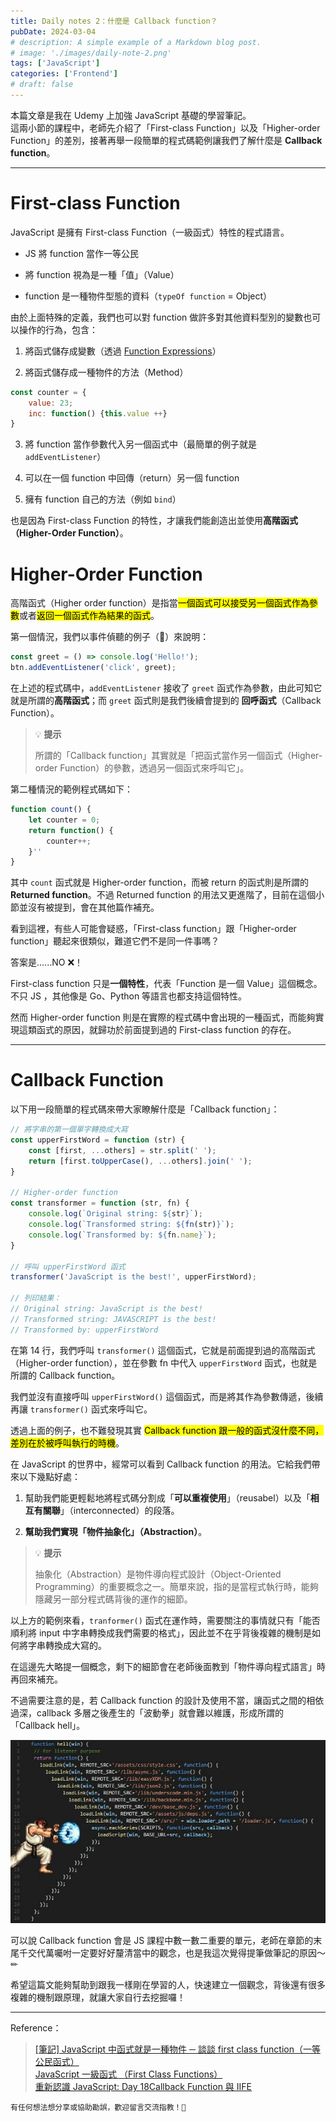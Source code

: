 ```yaml
---
title: Daily notes 2：什麼是 Callback function？
pubDate: 2024-03-04
# description: A simple example of a Markdown blog post.
# image: './images/daily-note-2.png'
tags: ['JavaScript']
categories: ['Frontend']
# draft: false
---
```


本篇文章是我在 Udemy 上加強 JavaScript 基礎的學習筆記。  
這兩小節的課程中，老師先介紹了「First-class Function」以及「Higher-order Function」的差別，接著再舉一段簡單的程式碼範例讓我們了解什麼是 **Callback function**。

---

# First-class Function

JavaScript 是擁有 First-class Function（一級函式）特性的程式語言。

* JS 將 function 當作一等公民

* 將 function 視為是一種「值」（Value）

* function 是一種物件型態的資料（`typeOf function` = Object）

由於上面特殊的定義，我們也可以對 function 做許多對其他資料型別的變數也可以操作的行為，包含：

1. 將函式儲存成變數（透過 [Function Expressions](https://developer.mozilla.org/en-US/docs/Web/JavaScript/Reference/Operators/function)）

2. 將函式儲存成一種物件的方法（Method）

```javascript
const counter = {
    value: 23;
    inc: function() {this.value ++}
}
```

3. 將 function 當作參數代入另一個函式中（最簡單的例子就是 `addEventListener`）

4. 可以在一個 function 中回傳（return）另一個 function

5. 擁有 function 自己的方法（例如 `bind`）

也是因為 First-class Function 的特性，才讓我們能創造出並使用**高階函式（Higher-Order Function）**。

# Higher-Order Function

高階函式（Higher order function）是指當<mark>一個函式可以接受另一個函式作為參數</mark>或者<mark>返回一個函式作為結果的函式</mark>。

第一個情況，我們以事件偵聽的例子（🌰）來說明：

```javascript
const greet = () => console.log('Hello!');
btn.addEventListener('click', greet);
```

在上述的程式碼中，`addEventListener` 接收了 `greet` 函式作為參數，由此可知它就是所謂的**高階函式**；而 `greet` 函式則是我們後續會提到的 **回呼函式**（Callback Function）。

> 💡 **提示**
>
> 所謂的「Callback function」其實就是「把函式當作另一個函式（Higher-order Function）的參數，透過另一個函式來呼叫它」。

第二種情況的範例程式碼如下：

```javascript
function count() {
    let counter = 0;
    return function() {
        counter++;
    }''
}
```

其中 `count` 函式就是 Higher-order function，而被 return 的函式則是所謂的 **Returned function**。不過 Returned function 的用法又更進階了，目前在這個小節並沒有被提到，會在其他篇作補充。

看到這裡，有些人可能會疑惑，「First-class function」跟「Higher-order function」聽起來很類似，難道它們不是同一件事嗎？

答案是......NO ❌！

First-class function 只是**一個特性**，代表「Function 是一個 Value」這個概念。不只 JS ，其他像是 Go、Python 等語言也都支持這個特性。

然而 Higher-order function 則是在實際的程式碼中會出現的一種函式，而能夠實現這類函式的原因，就歸功於前面提到過的 First-class function 的存在。

---

# Callback Function

以下用一段簡單的程式碼來帶大家瞭解什麼是「Callback function」：

```javascript
// 將字串的第一個單字轉換成大寫
const upperFirstWord = function (str) {
    const [first, ...others] = str.split(' ');
    return [first.toUpperCase(), ...others].join(' ');
}

// Higher-order function
const transformer = function (str, fn) {
    console.log(`Original string: ${str}`);
    console.log(`Transformed string: ${fn(str)}`);
    console.log(`Transformed by: ${fn.name}`);
}

// 呼叫 upperFirstWord 函式
transformer('JavaScript is the best!', upperFirstWord);

// 列印結果：
// Original string: JavaScript is the best!
// Transformed string: JAVASCRIPT is the best!
// Transformed by: upperFirstWord
```

在第 14 行，我們呼叫 `transformer()` 這個函式，它就是前面提到過的高階函式（Higher-order function），並在參數 fn 中代入 `upperFirstWord` 函式，也就是所謂的 Callback function。

我們並沒有直接呼叫 `upperFirstWord()` 這個函式，而是將其作為參數傳遞，後續再讓 `transformer()` 函式來呼叫它。

透過上面的例子，也不難發現其實 <mark>Callback function 跟一般的函式沒什麼不同，差別在於被呼叫執行的時機</mark>。

在 JavaScript 的世界中，經常可以看到 Callback function 的用法。它給我們帶來以下幾點好處：

1. 幫助我們能更輕鬆地將程式碼分割成「**可以重複使用**」（reusabel）以及「**相互有關聯**」（interconnected）的段落。

2. **幫助我們實現「物件抽象化」（Abstraction）**。

> 💡 **提示**
>
> 抽象化（Abstraction）是物件導向程式設計（Object-Oriented Programming）的重要概念之一。簡單來說，指的是當程式執行時，能夠隱藏另一部分程式碼背後的運作的細節。

以上方的範例來看，`tranformer()` 函式在運作時，需要關注的事情就只有「能否順利將 input 中字串轉換成我們需要的格式」，因此並不在乎背後複雜的機制是如何將字串轉換成大寫的。

在這邊先大略提一個概念，剩下的細節會在老師後面教到「物件導向程式語言」時再回來補充。

不過需要注意的是，若 Callback function 的設計及使用不當，讓函式之間的相依過深，callback 多層之後產生的「波動拳」就會難以維護，形成所謂的「Callback hell」。

![Callback Hell Image](/src/images/callback-hell.jpeg)

可以說 Callback function 會是 JS 課程中數一數二重要的單元，老師在章節的末尾千交代萬囑咐一定要好好釐清當中的觀念，也是我這次覺得提筆做筆記的原因～✏

希望這篇文能夠幫助到跟我一樣剛在學習的人，快速建立一個觀念，背後還有很多複雜的機制跟原理，就讓大家自行去挖掘囉！

---

Reference：

> [\[筆記\] JavaScript 中函式就是一種物件 ─ 談談 first class function（一等公民函式）](https://pjchender.blogspot.com/2016/03/javascriptfunctionobjects.html) <br>
> [JavaScript 一級函式 （First Class Functions）](https://www.casper.tw/development/2020/09/24/first-class-function/) <br>
> [重新認識 JavaScript: Day 18Callback Function 與 IIFE](https://ithelp.ithome.com.tw/articles/10192739)

```plaintext
有任何想法想分享或協助勘誤，歡迎留言交流指教！🏹
```